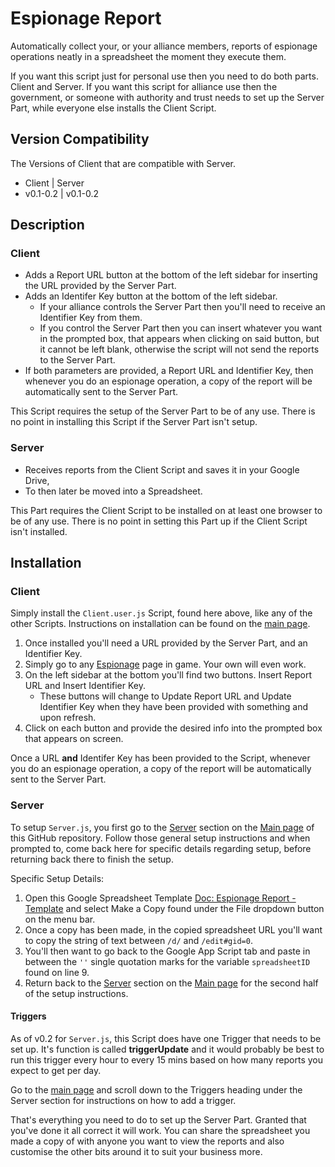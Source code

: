 # Espionage Report
Automatically collect your, or your alliance members, reports of espionage operations neatly in a spreadsheet the moment they execute them.

If you want this script just for personal use then you need to do both parts. Client and Server. If you want this script for alliance use then the government, or someone with authority and trust needs to set up the Server Part, while everyone else installs the Client Script.

## Version Compatibility

The Versions of Client that are compatible with Server.
 - Client | Server
 - v0.1-0.2 | v0.1-0.2

## Description

### Client

 - Adds a Report URL button at the bottom of the left sidebar for inserting the URL provided by the Server Part.
 - Adds an Identifer Key button at the bottom of the left sidebar.
   - If your alliance controls the Server Part then you'll need to receive an Identifier Key from them.
   - If you control the Server Part then you can insert whatever you want in the prompted box, that appears when clicking on said button, but it cannot be left blank, otherwise the script will not send the reports to the Server Part.
 - If both parameters are provided, a Report URL and Identifier Key, then whenever you do an espionage operation, a copy of the report will be automatically sent to the Server Part.

This Script requires the setup of the Server Part to be of any use. There is no point in installing this Script if the Server Part isn't setup.

### Server

 - Receives reports from the Client Script and saves it in your Google Drive,
 - To then later be moved into a Spreadsheet.

This Part requires the Client Script to be installed on at least one browser to be of any use. There is no point in setting this Part up if the Client Script isn't installed.

## Installation

### Client
Simply install the `Client.user.js` Script, found here above, like any of the other Scripts. Instructions on installation can be found on the [main page](https://github.com/BlackAsLight/DocScripts#installation).

1. Once installed you'll need a URL provided by the Server Part, and an Identifier Key.
2. Simply go to any [Espionage](https://politicsandwar.com/nation/espionage/eid=6) page in game. Your own will even work.
3. On the left sidebar at the bottom you'll find two buttons. Insert Report URL and Insert Identifier Key. 
   - These buttons will change to Update Report URL and Update Identifier Key when they have been provided with something and upon refresh.
4. Click on each button and provide the desired info into the prompted box that appears on screen.

Once a URL **and** Identifer Key has been provided to the Script, whenever you do an espionage operation, a copy of the report will be automatically sent to the Server Part.

### Server

To setup `Server.js`, you first go to the [Server](https://github.com/BlackAsLight/DocScripts#server) section on the [Main page](https://github.com/BlackAsLight/DocScripts) of this GitHub repository. Follow those general setup instructions and when prompted to, come back here for specific details regarding setup, before returning back there to finish the setup.

Specific Setup Details:
1. Open this Google Spreadsheet Template [Doc: Espionage Report - Template](https://docs.google.com/spreadsheets/d/1JJPxw8O3mt_fEy5lqC6OIFdfB29EPzmW5rWBOFUWEcE/edit?usp=sharing) and select Make a Copy found under the File dropdown button on the menu bar.
2. Once a copy has been made, in the copied spreadsheet URL you'll want to copy the string of text between `/d/` and `/edit#gid=0`.
3. You'll then want to go back to the Google App Script tab and paste in between the `''` single quotation marks for the variable `spreadsheetID` found on line 9.
4. Return back to the [Server](https://github.com/BlackAsLight/DocScripts#server) section on the [Main page](https://github.com/BlackAsLight/DocScripts) for the second half of the setup instructions.

#### Triggers

As of v0.2 for `Server.js`, this Script does have one Trigger that needs to be set up. It's function is called **triggerUpdate** and it would probably be best to run this trigger every hour to every 15 mins based on how many reports you expect to get per day.

Go to the [main page](https://github.com/BlackAsLight/DocScripts#server) and scroll down to the Triggers heading under the Server section for instructions on how to add a trigger.

That's everything you need to do to set up the Server Part. Granted that you've done it all correct it will work. You can share the spreadsheet you made a copy of with anyone you want to view the reports and also customise the other bits around it to suit your business more. 
